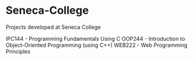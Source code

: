 # Seneca-College
Projects developed at Seneca College

IPC144 - Programming Fundamentals Using C
OOP244 - Introduction to Object-Oriented Programming (using C++)
WEB222 - Web Programming Principles
